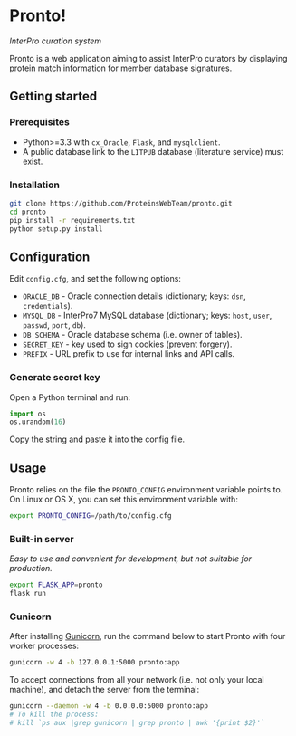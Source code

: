 # Pronto!

*InterPro curation system*

Pronto is a web application aiming to assist InterPro curators by displaying protein match information for member database signatures. 
 
## Getting started

### Prerequisites

- Python>=3.3 with `cx_Oracle`, `Flask`, and `mysqlclient`.
- A public database link to the `LITPUB` database (literature service) must exist.

### Installation

```bash
git clone https://github.com/ProteinsWebTeam/pronto.git
cd pronto
pip install -r requirements.txt
python setup.py install
```

## Configuration

Edit `config.cfg`, and set the following options:

* `ORACLE_DB` - Oracle connection details (dictionary; keys: `dsn`, `credentials`).
* `MYSQL_DB` - InterPro7 MySQL database (dictionary; keys: `host`, `user`, `passwd`, `port`, `db`).
* `DB_SCHEMA` - Oracle database schema (i.e. owner of tables).
* `SECRET_KEY` - key used to sign cookies (prevent forgery).
* `PREFIX` - URL prefix to use for internal links and API calls.

### Generate secret key

Open a Python terminal and run:

```python
import os
os.urandom(16)
```

Copy the string and paste it into the config file.

## Usage

Pronto relies on the file the `PRONTO_CONFIG` environment variable points to. On Linux or OS X, you can set this environment variable with:
  
```bash
export PRONTO_CONFIG=/path/to/config.cfg
```

### Built-in server

*Easy to use and convenient for development, but not suitable for production.*

```bash
export FLASK_APP=pronto
flask run
```

### Gunicorn

After installing [Gunicorn](http://gunicorn.org/), run the command below to start Pronto with four worker processes:

```bash
gunicorn -w 4 -b 127.0.0.1:5000 pronto:app
```

To accept connections from all your network (i.e. not only your local machine), and detach the server from the terminal:  

```bash
gunicorn --daemon -w 4 -b 0.0.0.0:5000 pronto:app
# To kill the process:
# kill `ps aux |grep gunicorn | grep pronto | awk '{print $2}'`
```

